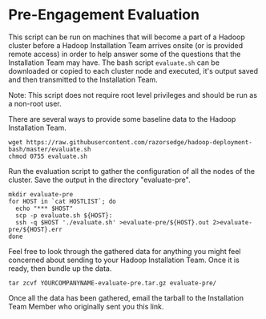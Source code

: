 # Pre-Engagement Evaluation

This script can be run on machines that will become a part of a Hadoop cluster before a Hadoop Installation Team arrives onsite (or is provided remote access) in order to help answer some of the questions that the Installation Team may have.  The bash script `evaluate.sh` can be downloaded or copied to each cluster node and executed, it's output saved and then transmitted to the Installation Team.

Note: This script does not require root level privileges and should be run as a non-root user.

There are several ways to provide some baseline data to the Hadoop Installation Team.

```
wget https://raw.githubusercontent.com/razorsedge/hadoop-deployment-bash/master/evaluate.sh
chmod 0755 evaluate.sh
```

Run the evaluation script to gather the configuration of all the nodes of the cluster.  Save the output in the directory "evaluate-pre".
```
mkdir evaluate-pre
for HOST in `cat HOSTLIST`; do
  echo "*** $HOST"
  scp -p evaluate.sh ${HOST}:
  ssh -q $HOST './evaluate.sh' >evaluate-pre/${HOST}.out 2>evaluate-pre/${HOST}.err
done
```

Feel free to look through the gathered data for anything you might feel concerned about sending to your Hadoop Installation Team.  Once it is ready, then bundle up the data.
```
tar zcvf YOURCOMPANYNAME-evaluate-pre.tar.gz evaluate-pre/
```

Once all the data has been gathered, email the tarball to the Installation Team Member who originally sent you this link.
